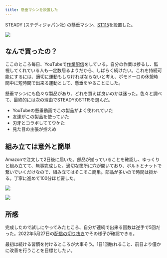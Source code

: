 ```yaml
---
title: 懸垂マシンを設置した
---
```

STEADY (ステディジャパン社) の懸垂マシン、[ST115](https://www.amazon.co.jp/dp/B09K3QQBKH)を設置した。

![](https://lh6.googleusercontent.com/uEUjKrbWKMSUwigUZcFvcixXJ_uJ3Eoampmrg5S-Kf6N0wltRvyaFGXsTolZatvnEGAWFDurDm4jyWoFx_houa6fixCxl0M3sDVmHBWiYnFQsQ7KXeNEpbGd2gVIy8EGPMxPpn85CFwsl1aZNtwWxmlt2khr0O__ALRWsC2kHYKwgSklwz-Y9aaB)

なんで買ったの？
--------

ここのところ毎日、YouTubeで[作業配信](https://www.youtube.com/c/r7kamura)をしている。自分の作業は捗るし、監視してくれている人も一定数居るようだから、しばらく続けたい。これを持続可能にするには、適切に運動もしなければならないと考え、ポモドーロの休憩時間中に短時間で出来る運動として、懸垂をやることにした。

懸垂マシンにも色々な製品があり、どれを買えば良いのかは迷った。色々と調べて、最終的には次の理由でSTEADYのST115を選んだ。

*   YouTubeの懸垂動画でこの製品がよく使われていた
*   友達がこの製品を使っていた
*   刃牙とコラボしててウケた
*   見た目の主張が控えめ

組み立ては意外と簡単
----------

Amazonで注文して2日後に届いた。部品が揃っていることを確認し、ゆっくりと組み立てて、無事完成した。適切な箇所に穴が開いており、ボルトとナットで繋いでいくだけなので、組み立てはそこそこ簡単。部品が多いので時間は掛かる。丁寧に進めて100分ほど要した。

![](https://lh6.googleusercontent.com/pqMqTjqveEZjePoBBbBdTrpo4mRkwgBUZniTdjBVSdOGQr-5dNhSXtANLj0byraK3h5l_A2PjXdTDvMzzpS0k5f0DdwRH6aTC7QQbgrStJv13725GsRyAiGSwhq9Ytw9szuL3u7iIWuFBrr2mctOUlzaPMj7R0wiTljs3AUlCBPS8Qw56Bg5YcHG)

![](https://lh3.googleusercontent.com/5gJl6EaDQAfWF5FEnM0Ik-TWL_BYbaksgp44XcBYM0oyNve5Rw3f7_8FxUuvkL7q7ArZeLUnDnmp18mCPRW1tA6Yj2MwTy6AOBy1-iOE_ApOTtoFLpwTNG0scrbELNHjwbkt3gkqMnBPj9tfyZHuyZr-kQNfTi2Sf2t1edrHix-gRBAhVjv0Purd)

所感
--

完成したので試しにやってみたところ、自分が連続で出来る回数は逆手で5回だった。2022年5月27日の[配信の切り抜き](https://www.youtube.com/clip/Ugkxy2NXpdlfZF0kT9s-MoCOrbB1wpWEryK9)でその様子が確認できる。

最初は続ける習慣を付けるところが大事そう。1日1回触れること、前日より僅かに改善を行うことを目標としたい。
